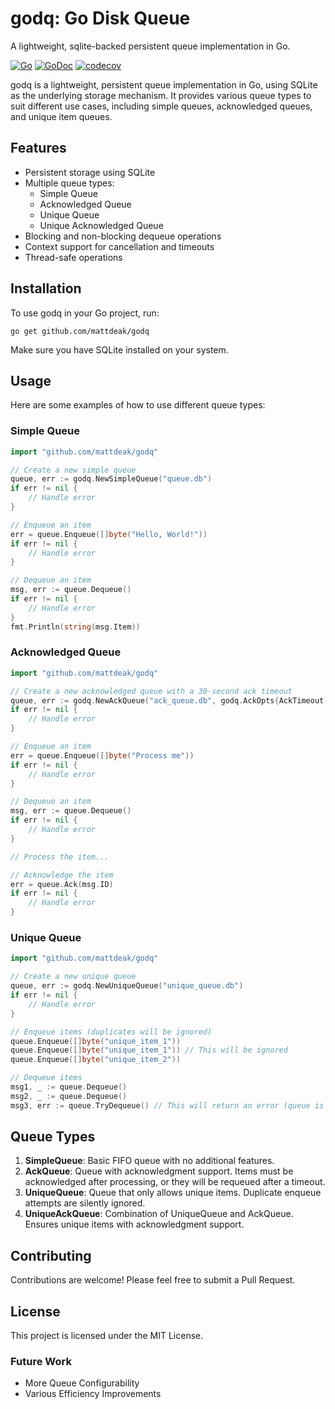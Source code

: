 # godq: Go Disk Queue

A lightweight, sqlite-backed persistent queue implementation in Go.

[![Go](https://github.com/mattdeak/godq/actions/workflows/go.yml/badge.svg)](https://github.com/mattdeak/godq/actions/workflows/go.yml)
[![GoDoc](https://godoc.org/github.com/mattdeak/godq?status.svg)](https://godoc.org/github.com/mattdeak/godq)
[![codecov](https://codecov.io/gh/mattdeak/godq/branch/main/graph/badge.svg)](https://codecov.io/gh/mattdeak/godq)

godq is a lightweight, persistent queue implementation in Go, using SQLite as the underlying storage mechanism. It provides various queue types to suit different use cases, including simple queues, acknowledged queues, and unique item queues.

## Features

- Persistent storage using SQLite
- Multiple queue types:
  - Simple Queue
  - Acknowledged Queue
  - Unique Queue
  - Unique Acknowledged Queue
- Blocking and non-blocking dequeue operations
- Context support for cancellation and timeouts
- Thread-safe operations

## Installation

To use godq in your Go project, run:

```
go get github.com/mattdeak/godq
```

Make sure you have SQLite installed on your system.

## Usage

Here are some examples of how to use different queue types:

### Simple Queue

```go
import "github.com/mattdeak/godq"

// Create a new simple queue
queue, err := godq.NewSimpleQueue("queue.db")
if err != nil {
    // Handle error
}

// Enqueue an item
err = queue.Enqueue([]byte("Hello, World!"))
if err != nil {
    // Handle error
}

// Dequeue an item
msg, err := queue.Dequeue()
if err != nil {
    // Handle error
}
fmt.Println(string(msg.Item))
```

### Acknowledged Queue

```go
import "github.com/mattdeak/godq"

// Create a new acknowledged queue with a 30-second ack timeout
queue, err := godq.NewAckQueue("ack_queue.db", godq.AckOpts{AckTimeout: 30 * time.Second})
if err != nil {
    // Handle error
}

// Enqueue an item
err = queue.Enqueue([]byte("Process me"))
if err != nil {
    // Handle error
}

// Dequeue an item
msg, err := queue.Dequeue()
if err != nil {
    // Handle error
}

// Process the item...

// Acknowledge the item
err = queue.Ack(msg.ID)
if err != nil {
    // Handle error
}
```

### Unique Queue

```go
import "github.com/mattdeak/godq"

// Create a new unique queue
queue, err := godq.NewUniqueQueue("unique_queue.db")
if err != nil {
    // Handle error
}

// Enqueue items (duplicates will be ignored)
queue.Enqueue([]byte("unique_item_1"))
queue.Enqueue([]byte("unique_item_1")) // This will be ignored
queue.Enqueue([]byte("unique_item_2"))

// Dequeue items
msg1, _ := queue.Dequeue()
msg2, _ := queue.Dequeue()
msg3, err := queue.TryDequeue() // This will return an error (queue is empty)
```

## Queue Types

1. **SimpleQueue**: Basic FIFO queue with no additional features.
2. **AckQueue**: Queue with acknowledgment support. Items must be acknowledged after processing, or they will be requeued after a timeout.
3. **UniqueQueue**: Queue that only allows unique items. Duplicate enqueue attempts are silently ignored.
4. **UniqueAckQueue**: Combination of UniqueQueue and AckQueue. Ensures unique items with acknowledgment support.

## Contributing

Contributions are welcome! Please feel free to submit a Pull Request.

## License

This project is licensed under the MIT License.


### Future Work
- More Queue Configurability
- Various Efficiency Improvements